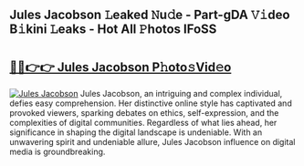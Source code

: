 ## Jules Jacobson 𝙻eaked 𝙽u𝚍e - Part-gDA 𝚅𝚒deo B𝚒kini 𝙻eaks - Hot All 𝙿hotos IFoSS

# <h2><a href="http://ld18kr.urlbe.top/?page=Jules+Jacobson">🔗🔗👉👉 Jules Jacobson P𝚑oto𝚜Vid𝚎o</a></h2>

[![Jules Jacobson](https://i.imgur.com/eBuTRDB.gif)](http://ld18kr.urlbe.top/?page=Jules+Jacobson)
Jules Jacobson, an intriguing and complex individual, defies easy comprehension. Her distinctive online style has captivated and provoked viewers, sparking debates on ethics, self-expression, and the complexities of digital communities. Regardless of what lies ahead, her significance in shaping the digital landscape is undeniable. With an unwavering spirit and undeniable allure, Jules Jacobson influence on digital media is groundbreaking.
